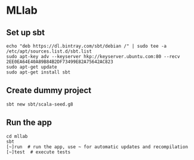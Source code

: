# MLlab

## Set up sbt
```shell
echo "deb https://dl.bintray.com/sbt/debian /" | sudo tee -a /etc/apt/sources.list.d/sbt.list
sudo apt-key adv --keyserver hkp://keyserver.ubuntu.com:80 --recv 2EE0EA64E40A89B84B2DF73499E82A75642AC823
sudo apt-get update
sudo apt-get install sbt
```

## Create dummy project
```shell
sbt new sbt/scala-seed.g8
```

## Run the app
```shell
cd mllab
sbt
[~]run  # run the app, use ~ for automatic updates and recompilation
[~]test  # execute tests  
```
